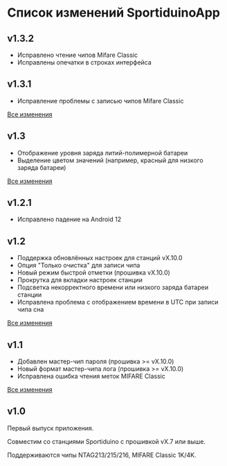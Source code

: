# Список изменений SportiduinoApp

## v1.3.2

* Исправлено чтение чипов Mifare Classic
* Исправлены опечатки в строках интерфейса

## v1.3.1

* Исправление проблемы с записью чипов Mifare Classic

[Все изменения](https://github.com/sportiduino/sportiduinoapp/compare/v1.3...v1.3.1)

## v1.3

* Отображение уровня заряда литий-полимерной батареи
* Выделение цветом значений (например, красный для низкого заряда батареи)

[Все изменения](https://github.com/sportiduino/sportiduinoapp/compare/v1.2.1...v1.3)

## v1.2.1

* Исправлено падение на Android 12

## v1.2

* Поддержка обновлённых настроек для станций vX.10.0
* Опция "Только очистка" для записи чипа
* Новый режим быстрой отметки (прошивка vX.10.0)
* Прокрутка для вкладки настроек станции
* Подсветка некорректного времени или низкого заряда батареи станции
* Исправлена проблема с отображением времени в UTC при записи чипа сна

[Все изменения](https://github.com/sportiduino/sportiduinoapp/compare/v1.1...v1.2)

## v1.1

* Добавлен мастер-чип пароля (прошивка >= vX.10.0)
* Новый формат мастер-чипа лога (прошивка >= vX.10.0)
* Исправлена ошибка чтения меток MIFARE Classic

[Все изменения](https://github.com/sportiduino/sportiduinoapp/compare/v1.0...v1.1)

## v1.0

Первый выпуск приложения.

Совместим со станциями Sportiduino с прошивкой vX.7 или выше.

Поддерживаются чипы NTAG213/215/216, MIFARE Classic 1K/4K.


